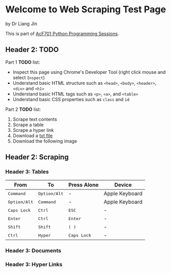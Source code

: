 # Welcome to Web Scraping Test Page
by Dr Liang Jin

This is part of [AcF701 Python Programming Sessions](https://github.com/drliangjin/mini-python-book).

## Header 2: TODO

Part 1 **TODO** list:

- Inspect this page using Chrome's Developer Tool (right click mouse and select `Inspect`)
- Understand basic HTML structure such as `<head>`, `<body>`, `<header>`, `<div>` and `<h1>`
- Understand basic HTML tags such as `<p>`, `<a>`, and `<table>`
- Understand basic CSS properties such as `class` and `id`

Part 2 **TODO** list:

1. Scrape text contents
2. Scrape a table
3. Scrape a hyper link
4. Download a [txt file](docs/karabiner.txt)
5. Download the following image

## Header 2: Scraping

### Header 3: Tables

| From                    | To                      | Press Alone                   | Device         |
|-------------------------|-------------------------|-------------------------------|----------------|
| <kbd> Command </kbd>    | <kbd> Option/Alt </kbd> | -                             | Apple Keyboard |
| <kbd> Option/Alt </kbd> | <kbd> Command </kbd>    | -                             | Apple Keyboard |
| <kbd> Caps Lock </kbd>  | <kbd> Ctrl </kbd>       | <kbd> ESC </kbd>              | -              |
| <kbd> Enter </kbd>      | <kbd> Ctrl </kbd>       | <kbd> Enter </kbd>            | -              |
| <kbd> Shift </kbd>      | <kbd> Shift </kbd>      | <kbd> ( </kbd> <kbd> ) </kbd> | -              |
| <kbd> Ctrl </kbd>       | <kbd> Hyper </kbd>      | <kbd> Caps Lock </kbd>        | -              |

### Header 3: Documents

### Header 3: Hyper Links
